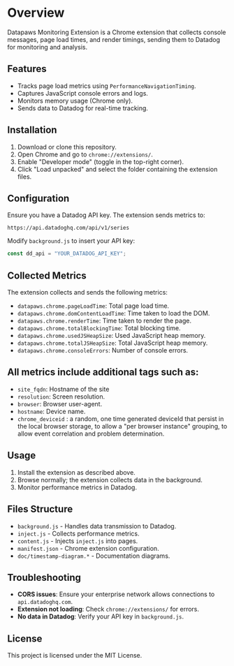 # Overview
Datapaws Monitoring Extension is a Chrome extension that collects console messages, page load times, and render timings, sending them to Datadog for monitoring and analysis.

## Features
- Tracks page load metrics using `PerformanceNavigationTiming`.
- Captures JavaScript console errors and logs.
- Monitors memory usage (Chrome only).
- Sends data to Datadog for real-time tracking.

## Installation
1. Download or clone this repository.
2. Open Chrome and go to `chrome://extensions/`.
3. Enable "Developer mode" (toggle in the top-right corner).
4. Click "Load unpacked" and select the folder containing the extension files.

## Configuration
Ensure you have a Datadog API key. The extension sends metrics to:
```
https://api.datadoghq.com/api/v1/series
```
Modify `background.js` to insert your API key:
```js
const dd_api = "YOUR_DATADOG_API_KEY";
```

## Collected Metrics
The extension collects and sends the following metrics:
* `datapaws.chrome.pageLoadTime`: Total page load time.
* `datapaws.chrome.domContentLoadTime`: Time taken to load the DOM.
* `datapaws.chrome.renderTime`: Time taken to render the page.
* `datapaws.chrome.totalBlockingTime`: Total blocking time.
* `datapaws.chrome.usedJSHeapSize`: Used JavaScript heap memory.
* `datapaws.chrome.totalJSHeapSize`: Total JavaScript heap memory.
* `datapaws.chrome.consoleErrors`: Number of console errors.

## All metrics include additional tags such as:
* `site_fqdn`: Hostname of the site
* `resolution`: Screen resolution.
* `browser`: Browser user-agent.
* `hostname`: Device name.
* `chrome_deviceid` : a random, one time generated deviceId that persist in the local browser storage, to allow a "per browser instance" grouping, to allow event correlation and problem determination.


## Usage
1. Install the extension as described above.
2. Browse normally; the extension collects data in the background.
3. Monitor performance metrics in Datadog.

## Files Structure
- `background.js` - Handles data transmission to Datadog.
- `inject.js` - Collects performance metrics.
- `content.js` - Injects `inject.js` into pages.
- `manifest.json` - Chrome extension configuration.
- `doc/timestamp-diagram.*` - Documentation diagrams.

## Troubleshooting
- **CORS issues**: Ensure your enterprise network allows connections to `api.datadoghq.com`.
- **Extension not loading**: Check `chrome://extensions/` for errors.
- **No data in Datadog**: Verify your API key in `background.js`.

## License
This project is licensed under the MIT License.

